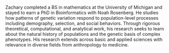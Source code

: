 Zachary completed a BS in mathematics at the University of Michigan and stayed
to earn a PhD in Bioinformatics with Noah Rosenberg. He studies how patterns of
genetic variation respond to population-level processes including demography,
selection, and social behaviors.  Through rigorous theoretical, computational,
and analytical work, his research seeks to learn about the natural history of
populations and the genetic basis of complex phenotypes.  His research extends
across basic and applied sciences with relevance in diverse fields from
anthropology to medicine.
